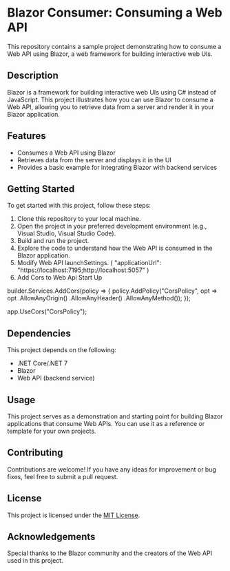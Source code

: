 # Blazor Consumer: Consuming a Web API

This repository contains a sample project demonstrating how to consume a Web API using Blazor, a web framework for building interactive web UIs.

## Description

Blazor is a framework for building interactive web UIs using C# instead of JavaScript. This project illustrates how you can 
use Blazor to consume a Web API, allowing you to retrieve data from a server and render it in your Blazor application.

## Features
- Consumes a Web API using Blazor
- Retrieves data from the server and displays it in the UI
- Provides a basic example for integrating Blazor with backend services

## Getting Started
To get started with this project, follow these steps:

1. Clone this repository to your local machine.
2. Open the project in your preferred development environment (e.g., Visual Studio, Visual Studio Code).
3. Build and run the project.
4. Explore the code to understand how the Web API is consumed in the Blazor application.
5. Modify Web API launchSettings. ( "applicationUrl": "https://localhost:7195;http://localhost:5057" )
6. Add Cors to Web Api Start Up

builder.Services.AddCors(policy =>
{
    policy.AddPolicy("CorsPolicy", opt => opt
        .AllowAnyOrigin()
        .AllowAnyHeader()
        .AllowAnyMethod());
});

app.UseCors("CorsPolicy");

## Dependencies

This project depends on the following:

- .NET Core/.NET 7
- Blazor
- Web API (backend service)

## Usage
This project serves as a demonstration and starting point for building Blazor applications that consume Web APIs. You can use it as a reference or template for your own projects.

## Contributing
Contributions are welcome! If you have any ideas for improvement or bug fixes, feel free to submit a pull request.

## License
This project is licensed under the [MIT License](LICENSE).

## Acknowledgements
Special thanks to the Blazor community and the creators of the Web API used in this project.
